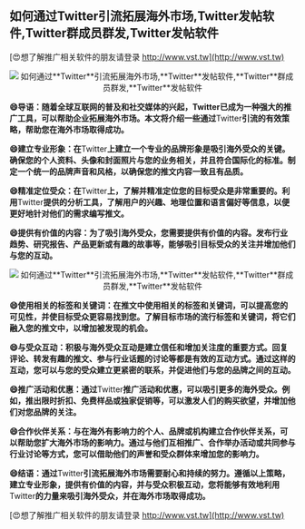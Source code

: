 ## **如何通过**Twitter**引流拓展海外市场,**Twitter**发帖软件,**Twitter**群成员群发,**Twitter**发帖软件**

[😍想了解推广相关软件的朋友请登录 http://www.vst.tw](http://www.vst.tw)

 <center><img src="https://vst.tw/MP4/tuiguang/png/8.png" alt="如何通过**Twitter**引流拓展海外市场,**Twitter**发帖软件,**Twitter**群成员群发,**Twitter**发帖软件"></center>

**😄导语：随着全球互联网的普及和社交媒体的兴起，**Twitter**已成为一种强大的推广工具，可以帮助企业拓展海外市场。本文将介绍一些通过**Twitter**引流的有效策略，帮助您在海外市场取得成功。**

**😄建立专业形象：在**Twitter**上建立一个专业的品牌形象是吸引海外受众的关键。确保您的个人资料、头像和封面照片与您的业务相关，并且符合国际化的标准。制定一个统一的品牌声音和风格，以确保您的推文内容一致且有品质。**

**😄精准定位受众：在**Twitter**上，了解并精准定位您的目标受众是非常重要的。利用**Twitter**提供的分析工具，了解用户的兴趣、地理位置和语言偏好等信息，以便更好地针对他们的需求编写推文。**

**😄提供有价值的内容：为了吸引海外受众，您需要提供有价值的内容。发布行业趋势、研究报告、产品更新或有趣的故事等，能够吸引目标受众的关注并增加他们与您的互动。**

 <center><img src="https://vst.tw/MP4/tuiguang/png/3.png" alt="如何通过**Twitter**引流拓展海外市场,**Twitter**发帖软件,**Twitter**群成员群发,**Twitter**发帖软件"></center>

**😄使用相关的标签和关键词：在推文中使用相关的标签和关键词，可以提高您的可见性，并使目标受众更容易找到您。了解目标市场的流行标签和关键词，将它们融入您的推文中，以增加被发现的机会。**

**😄与受众互动：积极与海外受众互动是建立信任和增加关注度的重要方式。回复评论、转发有趣的推文、参与行业话题的讨论等都是有效的互动方式。通过这样的互动，您可以与您的受众建立更紧密的联系，并促进他们与您的品牌之间的互动。**

**😄推广活动和优惠：通过**Twitter**推广活动和优惠，可以吸引更多的海外受众。例如，推出限时折扣、免费样品或独家促销等，可以激发人们的购买欲望，并增加他们对您品牌的关注。**

**😄合作伙伴关系：与在海外有影响力的个人、品牌或机构建立合作伙伴关系，可以帮助您扩大海外市场的影响力。通过与他们互相推广、合作举办活动或共同参与行业讨论等方式，您可以借助他们的声誉和受众群体来增加您的影响力。**

**😄结语：通过**Twitter**引流拓展海外市场需要耐心和持续的努力。遵循以上策略，建立专业形象，提供有价值的内容，并与受众积极互动，您将能够有效地利用**Twitter**的力量来吸引海外受众，并在海外市场取得成功。**

[😍想了解推广相关软件的朋友请登录 http://www.vst.tw](http://www.vst.tw)




